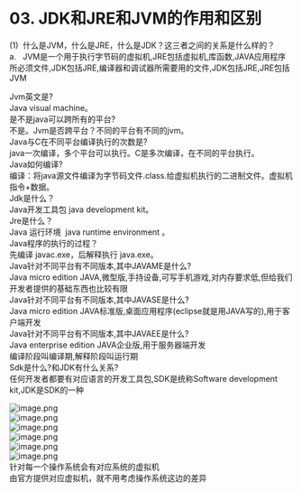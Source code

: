# 03. JDK和JRE和JVM的作用和区别

(1)  什么是JVM，什么是JRE，什么是JDK？这三者之间的关系是什么样的？<br />a.   JVM是一个用于执行字节码的虚拟机,JRE包括虚拟机,库函数,JAVA应用程序所必须文件,JDK包括JRE,编译器和调试器所需要用的文件,JDK包括JRE,JRE包括JVM

Jvm英文是?<br />Java visual machine。<br />是不是java可以跨所有的平台?<br />不是。Jvm是否跨平台？不同的平台有不同的jvm。<br />Java与C在不同平台编译执行的次数是?<br />java一次编译，多个平台可以执行。C是多次编译，在不同的平台执行。<br />Java如何编译?<br />编译：将java源文件编译为字节码文件.class.给虚拟机执行的二进制文件。虚拟机指令+数据。<br />Jdk是什么？ <br />Java开发工具包 java development kit。<br />Jre是什么？  <br />Java 运行环境  java runtime environment 。<br />Java程序的执行的过程？<br />先编译 javac.exe，后解释执行 java.exe。<br />Java针对不同平台有不同版本,其中JAVAME是什么?<br />Java micro edition JAVA,微型版,手持设备,可写手机游戏,对内存要求低,但给我们开发者提供的基础东西也比较有限<br />Java针对不同平台有不同版本,其中JAVASE是什么?<br />Java micro edition JAVA标准版,桌面应用程序(eclipse就是用JAVA写的),用于客户端开发<br />Java针对不同平台有不同版本,其中JAVAEE是什么?<br />Java enterprise edition JAVA企业版,用于服务器端开发<br />编译阶段叫编译期,解释阶段叫运行期<br />Sdk是什么?和JDK有什么关系?<br />任何开发者都要有对应语言的开发工具包,SDK是统称Software development kit,JDK是SDK的一种


![image.png](https://cdn.nlark.com/yuque/0/2019/png/349894/1559032788258-603c8bb9-2224-45a9-bac8-b3b0f9097838.png#align=left&display=inline&height=94&name=image.png&originHeight=94&originWidth=411&size=41966&status=done&width=411)<br />![image.png](https://cdn.nlark.com/yuque/0/2019/png/349894/1559032794717-47851fef-6129-4b75-ac80-d25e8762e2e4.png#align=left&display=inline&height=288&name=image.png&originHeight=288&originWidth=702&size=102466&status=done&width=702)<br />![image.png](https://cdn.nlark.com/yuque/0/2019/png/349894/1559032806410-99a07ec7-f934-4bea-8c5d-00b808df86de.png#align=left&display=inline&height=95&name=image.png&originHeight=95&originWidth=409&size=38357&status=done&width=409)<br />![image.png](https://cdn.nlark.com/yuque/0/2019/png/349894/1559032812818-1afac48d-6dfd-4738-8150-b4420d5e3aaf.png#align=left&display=inline&height=83&name=image.png&originHeight=83&originWidth=412&size=41095&status=done&width=412)<br />![image.png](https://cdn.nlark.com/yuque/0/2019/png/349894/1559032820656-7453e948-be8b-4c7c-86fd-57d37c2c54e9.png#align=left&display=inline&height=162&name=image.png&originHeight=162&originWidth=335&size=31122&status=done&width=335)<br />![image.png](https://cdn.nlark.com/yuque/0/2019/png/349894/1559032828522-c5884492-0eb5-481a-a94a-c0b6b60a0f54.png#align=left&display=inline&height=173&name=image.png&originHeight=173&originWidth=359&size=42274&status=done&width=359)<br />针对每一个操作系统会有对应系统的虚拟机<br />由官方提供对应虚拟机，就不用考虑操作系统这边的差异


